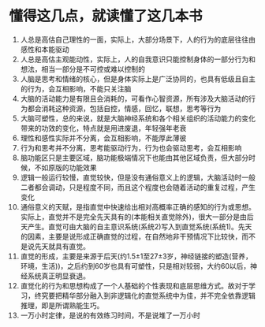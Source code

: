 # 懂得这几点，就读懂了这几本书

1. 人总是高估自己理性的一面，实际上，大部分场景下，人的行为的底层往往由感性和本能驱动
2. 人总是高估主观能动性，实际上，人的自我意识只能控制身体的一部分行为和想法，相当一部分是不可控或难以控制的
3. 人脑是思考和情绪的核心，但是身体实际上是广泛协同的，也具有低级且自主的行为，会互相影响，不能只关注脑
4. 大脑的活动能力是有限且会消耗的，可看作心智资源，所有涉及大脑活动的行为都会消耗这种资源，包括自控，情感，回忆，联想，思考等行为
5. 大脑可塑性，总的来说，就是大脑神经系统和各个相关组织的活动能力的变化带来的功效的变化，特点就是用进废退，年轻强年老衰
6. 理性和感性实际并不分离，会互相影响，不能厚此薄彼
7. 行为和思考并不分离，思考能驱动行为，行为也会驱动思考，会互相影响
8. 脑功能区只是主要区域，脑功能极端情况下也能由其他区域负责，但大部分时候，不如原版的功能效果
9. 逻辑一般运行较慢，直觉较快，但是没有通俗意义上的逻辑，大脑活动时一般二者都会调动，只是程度不同，而且这个程度也会随着活动的重复过程，产生变化
10. 通俗意义的天赋，是指直觉中快速给出相对高概率正确的感知的行为或思想。实际上，直觉并不是完全先天具有的(本能相关直觉除外)，很大一部分是由后天产生。直觉可由大脑的自主意识系统(系统2)写入到直觉系统(系统1)。先天的因素，主要是说形成正确直觉的过程，在自然地非干预情况下比较快，而不是说先天就具有直觉。
11. 直觉的形成，主要是来源于后天(约1.5±1至27±3岁，神经链接的塑造(营养，环境，生活))，之后约到60岁也具有可塑性，只是相对较弱，大约60以后，神经系统真正明显衰退。
12. 直觉化的行为和思想构成了一个人基础的个性表现和底层思维方式。故对于学习，终究要把精华部分融入到非逻辑化的直觉系统中为佳，并不完全依靠逻辑推理，即是所谓熟能生巧。
13. 一万小时定律，是说的有效练习时间，不是说堆了一万小时
